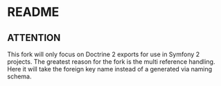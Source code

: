 README
======

ATTENTION
---------

This fork will only focus on Doctrine 2 exports for use in Symfony 2 projects. 
The greatest reason for the fork is the multi reference handling. Here it will take the foreign key name instead of a generated via naming schema.

